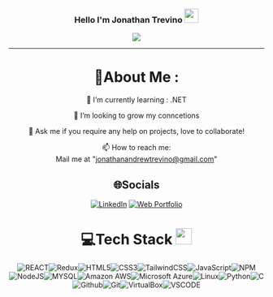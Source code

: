 <h3 align="center">
  Hello I'm Jonathan Trevino
  <img src="https://media.giphy.com/media/hvRJCLFzcasrR4ia7z/giphy.gif" width="28">
</h3>
<p align="center">
  <a href="https://github.com/CodeWhiteWeb/CodeWhiteWeb"><img src="https://readme-typing-svg.herokuapp.com?color=%2336BCF7&center=true&vCenter=true&lines=Hi+%2C+welcome+to+my+Github+page;I+am+a+Full+Stack+Developer;I+am+a+Software+Engineer;I+am+a+Web+Developer;Curious+Receptive+Determined;"></a>
</p>

---
<div align="center">
  
# 💫About Me :
🌱 I’m currently learning : .NET

  👯 I’m looking to grow my conncetions

  💬 Ask me if you require any help on projects, love to collaborate!

  📫 How to reach me:  
  Mail me at "jonathanandrewtrevino@gmail.com"

## 🌐Socials
[![LinkedIn](https://img.shields.io/badge/LinkedIn-0077B5?style=for-the-badge&logo=linkedin&logoColor=white)](https://www.linkedin.com/in/jonathanandrewtrevino/) 
[![Web Portfolio](https://img.shields.io/badge/Google_chrome-4285F4?style=for-the-badge&logo=Google-chrome&logoColor=white)](https://yeahimjt.me) 

# 💻Tech Stack <img src = "https://media2.giphy.com/media/QssGEmpkyEOhBCb7e1/giphy.gif?cid=ecf05e47a0n3gi1bfqntqmob8g9aid1oyj2wr3ds3mg700bl&rid=giphy.gif" width = 32px> 
![REACT](https://img.shields.io/badge/react-FF4154?style=for-the-badge&logo=react&logoColor=white)![Redux](https://img.shields.io/badge/Redux-593D88?style=for-the-badge&logo=redux&logoColor=white)![HTML5](https://img.shields.io/badge/html5-%23E34F26.svg?style=for-the-badge&logo=html5&logoColor=white)![CSS3](https://img.shields.io/badge/css3-%231572B6.svg?style=for-the-badge&logo=css3&logoColor=white)![TailwindCSS](https://img.shields.io/badge/tailwindcss-%2338B2AC.svg?style=for-the-badge&logo=tailwind-css&logoColor=white)![JavaScript](https://img.shields.io/badge/javascript-%23323330.svg?style=for-the-badge&logo=javascript&logoColor=%23F7DF1E)![NPM](https://img.shields.io/badge/NPM-%23000000.svg?style=for-the-badge&logo=npm&logoColor=white)![NodeJS](https://img.shields.io/badge/node.js-6DA55F?style=for-the-badge&logo=node.js&logoColor=white)![MYSQL](https://img.shields.io/badge/MySQL-005C84?style=for-the-badge&logo=mysql&logoColor=white)![Amazon AWS](https://img.shields.io/badge/Amazon_AWS-FF9900?style=for-the-badge&logo=amazonaws&logoColor=white)![Microsoft Azure](https://img.shields.io/badge/microsoft%20azure-0089D6?style=for-the-badge&logo=microsoft-azure&logoColor=white)![Linux](https://img.shields.io/badge/Linux-FCC624?style=for-the-badge&logo=linux&logoColor=black)![Python](https://img.shields.io/badge/Python-FFD43B?style=for-the-badge&logo=python&logoColor=blue)![C](https://img.shields.io/badge/C-00599C?style=for-the-badge&logo=c&logoColor=white)![Github](https://img.shields.io/badge/GitHub-100000?style=for-the-badge&logo=github&logoColor=white)![Git](https://img.shields.io/badge/GIT-E44C30?style=for-the-badge&logo=git&logoColor=white)![VirtualBox](https://img.shields.io/badge/VirtualBox-21416b?style=for-the-badge&logo=VirtualBox&logoColor=white)![VSCODE](https://img.shields.io/badge/Visual_Studio-5C2D91?style=for-the-badge&logo=visual%20studio&logoColor=white)
